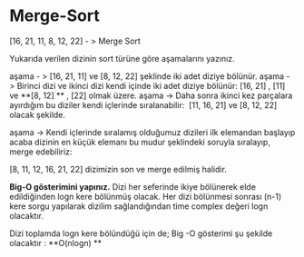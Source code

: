 # Merge-Sort
[16, 21, 11, 8, 12, 22] - > Merge Sort

Yukarıda verilen dizinin sort türüne göre aşamalarını yazınız.

aşama - > [16, 21, 11] ve [8, 12, 22] şeklinde iki adet diziye bölünür.
aşama - > Birinci dizi ve ikinci dizi kendi içinde iki adet diziye bölünür: [16, 21] , [11] ve **[8, 12] ** , [22] olmak üzere.
aşama -> Daha sonra ikinci kez parçalara ayırdığım bu diziler kendi içlerinde sıralanabilir:
​ [11, 16, 21] ve [8, 12, 22] olacak şekilde.

aşama -> Kendi içlerinde sıralamış olduğumuz dizileri ilk elemandan başlayıp acaba dizinin en küçük elemanı bu mudur şeklindeki soruyla sıralayıp, merge edebiliriz:

[8, 11, 12, 16, 21, 22] dizimizin son ve merge edilmiş halidir.

**Big-O gösterimini yapınız.**
Dizi her seferinde ikiye bölünerek elde edildiğinden logn kere bölünmüş olacak. Her dizi bölünmesi sonrası (n-1) kere sorgu yapılarak dizilim sağlandığından time complex değeri logn olacaktır.

Dizi toplamda logn kere bölündüğü için de; Big -O gösterimi şu şekilde olacaktır : **O(nlogn) **
